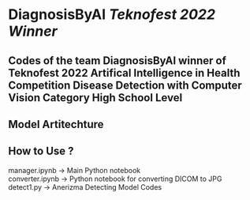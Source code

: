 # **DiagnosisByAI** *Teknofest 2022 Winner*
## Codes of the team **DiagnosisByAI** winner of Teknofest 2022 Artifical Intelligence in Health Competition Disease Detection with Computer Vision Category High School Level

## Model Artitechture

## How to Use ?
manager.ipynb -> Main Python notebook  
converter.ipynb -> Python notebook for converting DICOM to JPG  
detect1.py -> Anerizma Detecting Model Codes  
